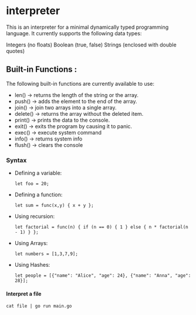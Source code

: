 # interpreter

This is an interpreter for a minimal dynamically typed programming language. It currently supports the following data types:

Integers (no floats)
Boolean (true, false)
Strings (enclosed with double quotes)


## Built-in Functions :

The following built-in functions are currently available to use:

- len() -> returns the length of the string or the array.
- push() -> adds the element to the end of the array.
- join() -> join two arrays into a single array.
- delete() -> returns the array without the deleted item.
- print() -> prints the data to the console.
- exit() -> exits the program by causing it to panic.
- exec() -> execute system command
- info() -> returns system info
- flush() -> clears the console

### Syntax

- Defining a variable:
  ```
  let foo = 20;
  ```
- Defining a function:
  ```
  let sum = func(x,y) { x + y };
  ```
- Using recursion:
  ```
  let factorial = func(n) { if (n == 0) { 1 } else { n * factorial(n - 1) } };
  ```
- Using Arrays:
  ```
  let numbers = [1,3,7,9];
  ```
- Using Hashes:
  ```
  let people = [{"name": "Alice", "age": 24}, {"name": "Anna", "age": 28}];
  ```
#### Interpret a file

```
cat file | go run main.go
```
